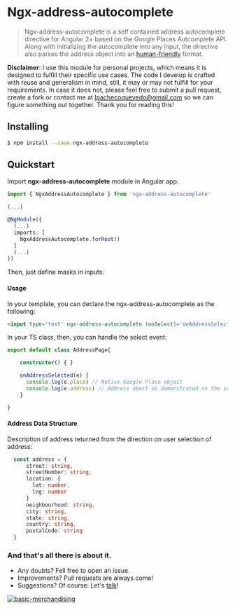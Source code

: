 # Ngx-address-autocomplete
> Ngx-address-autocomplete is a self contained address autocomplete directive for Angular 2+ based on the Google Places Autcomplete API. Along with initializing the autocomplete into any  input, the directive also parses the address object into an [human-friendly](#address-data-structure) format.

**Disclaimer**: I use this module for personal projects, which means it is designed to fulfill their specific use cases. The code I develop is crafted with reuse and generalism in mind, still, it may or may not fulfill for your requirements. In case it does not, please feel free to submit a pull request, create a fork or contact me at lpachecoquevedo@gmail.com so we can figure something out together. Thank you for reading this!

## Installing

```sh
$ npm install --save ngx-address-autocomplete
```

## Quickstart

Import **ngx-address-autocomplete** module in Angular app.

```typescript
import { NgxAddressAutocomplete } from 'ngx-address-autocomplete'

(...)

@NgModule({
  (...)
  imports: [
    NgxAddressAutocomplete.forRoot()
  ]
  (...)
})
```

Then, just define masks in inputs.

#### Usage

In your template, you can declare the ngx-address-autocomplete as the following:
```html
<input type='text' ngx-address-autocomplete (onSelect)='onAddressSelected($event)' >
```

In your TS class, then, you can handle the select event:
```typescript
export default class AddressPage{

    constructor() { }

    onAddressSelected(e) {
      console.log(e.place) // Native Google Place object
      console.log(e.address) // Address obect as demonstrated on the section below.
    }

}
```

#### Address Data Structure

Description of address returned from the direction on user selection of address:

```typescript
  const address = {
      street: string,
      streetNumber: string,
      location: {
        lat: number,
        lng: number
      }
      neighbourhood: string, 
      city: string,
      state: string,
      country: string,
      postalCode: string
  }
```

### And that's all there is about it.
* Any doubts? Fell free to open an issue.
* Improvements? Pull requests are always come!
* Suggestions? Of course: Let's [talk](https://twitter.com/leopq)!

[![basic-merchandising](https://imgur.com/LNOYczf.png)](https://github.com/leopq)
